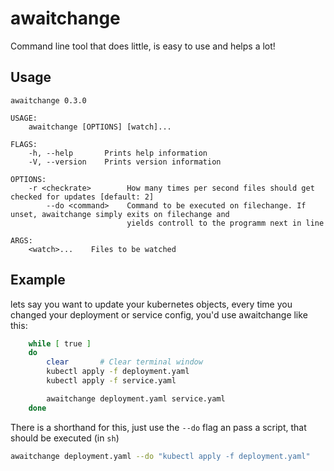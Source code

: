 # awaitchange

Command line tool that does little, is easy to use and helps a lot!

## Usage

```
awaitchange 0.3.0

USAGE:
    awaitchange [OPTIONS] [watch]...

FLAGS:
    -h, --help       Prints help information
    -V, --version    Prints version information

OPTIONS:
    -r <checkrate>        How many times per second files should get checked for updates [default: 2]
        --do <command>    Command to be executed on filechange. If unset, awaitchange simply exits on filechange and
                          yields controll to the programm next in line

ARGS:
    <watch>...    Files to be watched

```

## Example

lets say you want to update your kubernetes objects, every time you changed your deployment or service config,
you'd use awaitchange like this:
```sh
    while [ true ]
    do
        clear       # Clear terminal window
        kubectl apply -f deployment.yaml
        kubectl apply -f service.yaml

        awaitchange deployment.yaml service.yaml
    done
```

There is a shorthand for this, just use the `--do` flag an pass a script, that should be executed (in `sh`)


```sh
awaitchange deployment.yaml --do "kubectl apply -f deployment.yaml"
```

